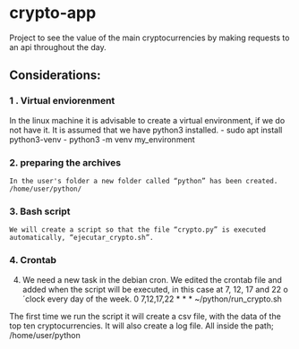 # crypto-app
Project to see the value of the main cryptocurrencies by making requests to an api throughout the day. 

## Considerations:

### 1 . Virtual enviorenment 
In the linux machine it is advisable to create a virtual environment, if we do not have it. It is assumed that we have python3 installed.
    - sudo apt install python3-venv
    - python3 -m venv my_environment

### 2. preparing the archives
    In the user's folder a new folder called “python” has been created. /home/user/python/

### 3. Bash script
    We will create a script so that the file “crypto.py” is executed automatically, “ejecutar_crypto.sh”.

### 4. Crontab
4. We need a new task in the debian cron. We edited the crontab file and added when the script will be executed, in this case at 7, 12, 17 and 22 o´clock every day of the week.
    0 7,12,17,22 * * * ~/python/run_crypto.sh

The first time we run the script it will create a csv file, with the data of the top ten cryptocurrencies. It will also create a log file. All inside the path; /home/user/python
